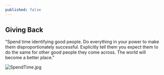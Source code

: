 ```yaml
---
published: false
---
```

## Giving Back

"Spend time identifying good people.
Do everything in your power to make them disproportionately successful.
Explicitly tell them you expect them to do the same for other good people they come across.
The world will become a better place."

![SpendTime.jpg]({{site.baseurl}}/_posts/SpendTime.jpg)
